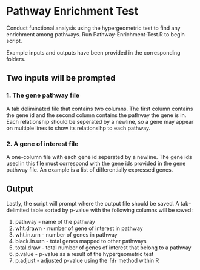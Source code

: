 # Pathway Enrichment Test
Conduct functional analysis using the hypergeometric test to find any enrichment among pathways. Run Pathway-Enrichment-Test.R to begin script.

Example inputs and outputs have been provided in the corresponding folders.

## Two inputs will be prompted
### 1. The gene pathway file
A tab deliminated file that contains two columns. The first column contains the gene id and the second column contains the pathway the gene is in. Each relationship should be seperated by a newline, so a gene may appear on multiple lines to show its relationsihp to each pathway.
### 2. A gene of interest file
A one-column file with each gene id seperated by a newline. The gene ids used in this file must correspond with the gene ids provided in the gene pathway file. An example is a list of differentially expressed genes.

## Output
Lastly, the script will prompt where the output file should be saved. A tab-delimited table sorted by p-value with the following columns will be saved:
1. pathway - name of the pathway
2. wht.drawn - number of gene of interest in pathway
3. wht.in.urn - number of genes in pathway
4. black.in.urn - total genes mapped to other pathways
5. total.draw - total number of genes of interest that belong to a pathway
6. p.value - p-value as a result of the hypergeometric test
7. p.adjust - adjusted p-value using the `fdr` method within R
